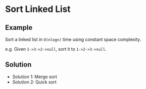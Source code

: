 # Sort Linked List
## Example
Sort a linked list in `O(nlogn)` time using constant space complexity.

e.g. Given `1->3->2->null`, sort it to `1->2->3->null`.

## Solution
- Solution 1: Merge sort
- Solution 2: Quick sort
